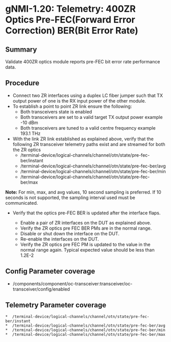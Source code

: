 # gNMI-1.20: Telemetry: 400ZR Optics Pre-FEC(Forward Error Correction) BER(Bit Error Rate)

## Summary

Validate 400ZR optics module reports pre-FEC bit error rate performance data.

## Procedure

*   Connect two ZR interfaces using a duplex LC fiber jumper such that TX
    output power of one is the RX input power of the other module.
*   To establish a point to point ZR link ensure the following:
      * Both transceivers state is enabled
      * Both transceivers are set to a valid target TX output power
        example -10 dBm
      * Both transceivers are tuned to a valid centre frequency
        example 193.1 THz
*   With the link ZR link established as explained above, verify that the
    following ZR transceiver telemetry paths exist and are streamed for both
    the ZR optics
    *   /terminal-device/logical-channels/channel/otn/state/pre-fec-ber/instant
    *   /terminal-device/logical-channels/channel/otn/state/pre-fec-ber/avg
    *   /terminal-device/logical-channels/channel/otn/state/pre-fec-ber/min
    *   /terminal-device/logical-channels/channel/otn/state/pre-fec-ber/max

**Note:** For min, max, and avg values, 10 second sampling is preferred. If 
          10 seconds is not supported, the sampling interval used must be
          communicated.


*   Verify that the optics pre-FEC BER is updated after the interface flaps.

    *   Enable a pair of ZR interfaces on the DUT as explained above.
    *   Verify the ZR optics pre FEC BER PMs are in the normal range.
    *   Disable or shut down the interface on the DUT.
    *   Re-enable the interfaces on the DUT.
    *   Verify the ZR optics pre FEC PM is updated to the value in the normal
        range again. Typical expected value should be less than 1.2E-2

## Config Parameter coverage

*   /components/component/oc-transceiver:transceiver/oc-transceiver/config/enabled

## Telemetry Parameter coverage

    *  /terminal-device/logical-channels/channel/otn/state/pre-fec-ber/instant
    *  /terminal-device/logical-channels/channel/otn/state/pre-fec-ber/avg
    *  /terminal-device/logical-channels/channel/otn/state/pre-fec-ber/min
    *  /terminal-device/logical-channels/channel/otn/state/pre-fec-ber/max